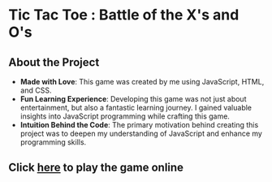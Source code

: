 # Tic Tac Toe : Battle of the X's and O's

## About the Project

- **Made with Love**: This game was created by me using JavaScript, HTML, and CSS.
- **Fun Learning Experience**: Developing this game was not just about entertainment, but also a fantastic learning journey. I gained valuable insights into JavaScript programming while crafting this game.
- **Intuition Behind the Code**: The primary motivation behind creating this project was to deepen my understanding of JavaScript and enhance my programming skills.

 ## Click [here](https://saarakhan.github.io/Tic-Tac-Toe-Game/) to play the game online
